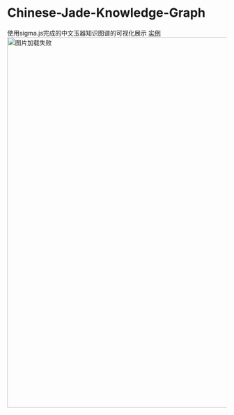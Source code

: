 # Chinese-Jade-Knowledge-Graph
使用sigma.js完成的中文玉器知识图谱的可视化展示
[实例](https://lhmdanchaofan.github.io/Chinese-Jade-Knowledge-Graph/test.html)
<img src="https://github.com/LHMdanchaofan/Chinese-Jade-Knowledge-Graph/blob/master/kg.PNG" width="850" height="850" alt="图片加载失败"/>

